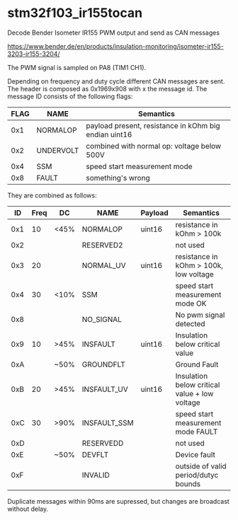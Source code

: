# stm32f103_ir155tocan
Decode Bender Isometer IR155 PWM output and send as CAN messages

https://www.bender.de/en/products/insulation-monitoring/isometer-ir155-3203-ir155-3204/

The PWM signal is sampled on PA8 (TIM1 CH1).

Depending on frequency and duty cycle different CAN messages are sent.
The header is composed as 0x1969x908  with x the message id.
The message ID consists of the following flags:

| FLAG | NAME | Semantics |
|----  |---|--------------|
| 0x1 | NORMALOP   | payload present, resistance in kOhm big endian uint16 |
| 0x2 | UNDERVOLT  | combined with normal op: voltage below 500V |
| 0x4 | SSM        | speed start measurement mode |
| 0x8 | FAULT      | something's wrong |

They are combined as follows:

| ID   | Freq | DC | NAME | Payload | Semantics |
|----  |------|--- |-----|-------|--------------|
|  0x1 | 10   | <45% | NORMALOP    | uint16 | resistance in kOhm > 100k |
|  0x2 |      |      | RESERVED2   |        | not used
|  0x3 | 20   |      | NORMAL_UV   | uint16 | resistance in kOhm > 100k, low voltage |
|  0x4 | 30   | <10% | SSM         |        | speed start measurement mode OK
|  0x8 |      |      | NO_SIGNAL   |        |  No pwm signal detected
|  0x9 | 10   | >45% | INSFAULT    | uint16  | Insulation below critical value
|  0xA |      | ~50% | GROUNDFLT   |        | Ground Fault
|  0xB | 20   | >45% | INSFAULT_UV | uint16 | Insulation below critical value + low voltage |
|  0xC | 30   | >90% | INSFAULT_SSM|        | speed start measurement mode FAULT
|  0xD |      |      | RESERVEDD   |        | not used
|  0xE |      | ~50% | DEVFLT      |        | Device fault 
|  0xF |      |      | INVALID     |        | outside of valid period/dutyc bounds |

Duplicate messages within 90ms are supressed, but changes are broadcast without delay.
